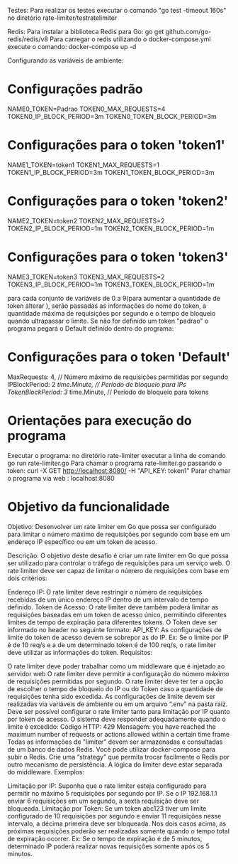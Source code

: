 Testes:
Para realizar os testes executar o comando "go test -timeout 160s" no diretório rate-limiter/testratelimiter

Redis:
Para instalar a biblioteca Redis para Go: go get github.com/go-redis/redis/v8
Para carregar o redis utilizando o docker-compose.yml execute o comando: docker-compose up -d

Configurando as variáveis de ambiente:

# Configurações padrão

NAME0_TOKEN=Padrao
TOKEN0_MAX_REQUESTS=4
TOKEN0_IP_BLOCK_PERIOD=3m
TOKEN0_TOKEN_BLOCK_PERIOD=3m

# Configurações para o token 'token1'

NAME1_TOKEN=token1
TOKEN1_MAX_REQUESTS=1
TOKEN1_IP_BLOCK_PERIOD=3m
TOKEN1_TOKEN_BLOCK_PERIOD=3m

# Configurações para o token 'token2'

NAME2_TOKEN=token2
TOKEN2_MAX_REQUESTS=2
TOKEN2_IP_BLOCK_PERIOD=1m
TOKEN2_TOKEN_BLOCK_PERIOD=1m

# Configurações para o token 'token3'

NAME3_TOKEN=token3
TOKEN3_MAX_REQUESTS=2
TOKEN3_IP_BLOCK_PERIOD=1m
TOKEN3_TOKEN_BLOCK_PERIOD=1m

para cada conjunto de variáveis de 0 a 9(para aumentar a quantidade de token alterar ), serão passadas as informações do nome do token, a quantidade máxima de requisições por segundo e o tempo de bloqueio quando ultrapassar o limite. Se não for definido um token "padrao" o programa pegará o Default definido dentro do programa:

# Configurações para o token 'Default'

  MaxRequests:      4,               // Número máximo de requisições permitidas por segundo
  IPBlockPeriod:    2 *time.Minute, // Período de bloqueio para IPs
  TokenBlockPeriod: 3* time.Minute, // Período de bloqueio para tokens

# Orientações para execução do programa

Executar o programa: no diretório rate-limiter executar a linha de comando go run rate-limiter.go
Para chamar o programa rate-limiter.go passando o token: curl -X GET <http://localhost:8080/> -H "API_KEY: token1"
Parar chamar o programa via web : localhost:8080

# Objetivo da funcionalidade

Objetivo: Desenvolver um rate limiter em Go que possa ser configurado para limitar o número máximo de requisições por segundo com base em um endereço IP específico ou em um token de acesso.

Descrição: O objetivo deste desafio é criar um rate limiter em Go que possa ser utilizado para controlar o tráfego de requisições para um serviço web. O rate limiter deve ser capaz de limitar o número de requisições com base em dois critérios:

Endereço IP: O rate limiter deve restringir o número de requisições recebidas de um único endereço IP dentro de um intervalo de tempo definido.
Token de Acesso: O rate limiter deve também poderá limitar as requisições baseadas em um token de acesso único, permitindo diferentes limites de tempo de expiração para diferentes tokens. O Token deve ser informado no header no seguinte formato:
API_KEY: <TOKEN>
As configurações de limite do token de acesso devem se sobrepor as do IP. Ex: Se o limite por IP é de 10 req/s e a de um determinado token é de 100 req/s, o rate limiter deve utilizar as informações do token.
Requisitos:

O rate limiter deve poder trabalhar como um middleware que é injetado ao servidor web
O rate limiter deve permitir a configuração do número máximo de requisições permitidas por segundo.
O rate limiter deve ter ter a opção de escolher o tempo de bloqueio do IP ou do Token caso a quantidade de requisições tenha sido excedida.
As configurações de limite devem ser realizadas via variáveis de ambiente ou em um arquivo “.env” na pasta raiz.
Deve ser possível configurar o rate limiter tanto para limitação por IP quanto por token de acesso.
O sistema deve responder adequadamente quando o limite é excedido:
Código HTTP: 429
Mensagem: you have reached the maximum number of requests or actions allowed within a certain time frame
Todas as informações de "limiter” devem ser armazenadas e consultadas de um banco de dados Redis. Você pode utilizar docker-compose para subir o Redis.
Crie uma “strategy” que permita trocar facilmente o Redis por outro mecanismo de persistência.
A lógica do limiter deve estar separada do middleware.
Exemplos:

Limitação por IP: Suponha que o rate limiter esteja configurado para permitir no máximo 5 requisições por segundo por IP. Se o IP 192.168.1.1 enviar 6 requisições em um segundo, a sexta requisição deve ser bloqueada.
Limitação por Token: Se um token abc123 tiver um limite configurado de 10 requisições por segundo e enviar 11 requisições nesse intervalo, a décima primeira deve ser bloqueada.
Nos dois casos acima, as próximas requisições poderão ser realizadas somente quando o tempo total de expiração ocorrer. Ex: Se o tempo de expiração é de 5 minutos, determinado IP poderá realizar novas requisições somente após os 5 minutos.
